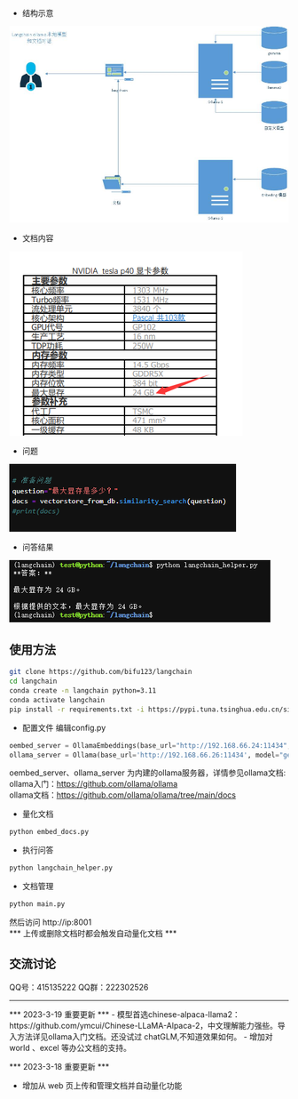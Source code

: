 - 结构示意
<img src="./images/文档对话示意.jpg">

- 文档内容
<img src="./images/文档内容.png">

- 问题
<img src="./images/问题.png">

- 问答结果
<img src="./images/问答结果.png">

## 使用方法
```bash
git clone https://github.com/bifu123/langchain
cd langchain
conda create -n langchain python=3.11
conda activate langchain
pip install -r requirements.txt -i https://pypi.tuna.tsinghua.edu.cn/simple
```
- 配置文件
编辑config.py
```python
oembed_server = OllamaEmbeddings(base_url="http://192.168.66.24:11434", model="nomic-embed-text")
ollama_server = Ollama(base_url='http://192.168.66.26:11434', model="gemma:7b")
```
oembed_server、ollama_server 为内建的ollama服务器，详情参见ollama文档:<br>
ollama入门：https://github.com/ollama/ollama <br>
ollama文档：https://github.com/ollama/ollama/tree/main/docs

- 量化文档
```bash
python embed_docs.py
```

- 执行问答
```bash
python langchain_helper.py
```

- 文档管理
```bash
python main.py
```
然后访问 http://ip:8001
<br>*** 上传或删除文档时都会触发自动量化文档 ***

## 交流讨论
QQ号：415135222
QQ群：222302526 

<hr>
*** 2023-3-19 重要更新 ***
- 模型首选chinese-alpaca-llama2：https://github.com/ymcui/Chinese-LLaMA-Alpaca-2，中文理解能力强些。导入方法详见ollama入门文档。还没试过 chatGLM,不知道效果如何。
- 增加对 world 、excel 等办公文档的支持。

*** 2023-3-18 重要更新 ***
- 增加从 web 页上传和管理文档并自动量化功能